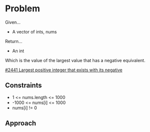 
# Problem
Given...
- A vector of ints, nums

Return...
- An int

Which is the value of the largest value that has a negative equivalent.

[\#2441 Largest positive integer that exists with its negative](https://leetcode.com/problems/largest-positive-integer-that-exists-with-its-negative/description/?envType=daily-question&envId=2024-05-02)

## Constraints
- 1 <= nums.length <= 1000
- -1000 <= nums[i] <= 1000
- nums[i] != 0

## Approach

